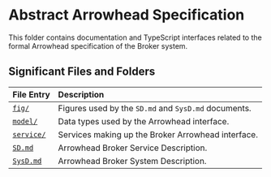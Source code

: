 # Abstract Arrowhead Specification

This folder contains documentation and TypeScript interfaces related to the
formal Arrowhead specification of the Broker system.

## Significant Files and Folders

| File Entry             | Description                                         |
|:-----------------------|:----------------------------------------------------|
| [`fig/`](fig/)         | Figures used by the `SD.md` and `SysD.md` documents.|
| [`model/`](model/)     | Data types used by the Arrowhead interface.         |
| [`service/`](service/) | Services making up the Broker Arrowhead interface.  |
| [`SD.md`](SD.md)       | Arrowhead Broker Service Description.               |
| [`SysD.md`](SysD.md)   | Arrowhead Broker System Description.                |
